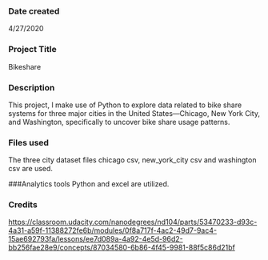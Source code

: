 ### Date created
4/27/2020

### Project Title
Bikeshare

### Description
This project, I make use of Python to explore data related to bike share systems for three major cities in the United States—Chicago, New York City, and Washington, specifically to uncover bike share usage patterns.

### Files used
The three city dataset files chicago csv, new_york_city csv and washington csv are used.

###Analytics tools
Python and excel are utilized.


### Credits
https://classroom.udacity.com/nanodegrees/nd104/parts/53470233-d93c-4a31-a59f-11388272fe6b/modules/0f8a717f-4ac2-49d7-9ac4-15ae692793fa/lessons/ee7d089a-4a92-4e5d-96d2-bb256fae28e9/concepts/87034580-6b86-4f45-9981-88f5c86d21bf
